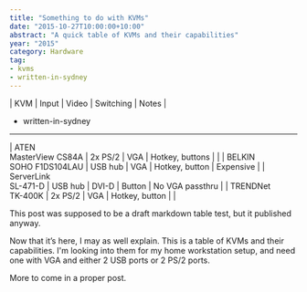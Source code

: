 ```yaml
---
title: "Something to do with KVMs"
date: "2015-10-27T10:00:00+10:00"
abstract: "A quick table of KVMs and their capabilities"
year: "2015"
category: Hardware
tag:
- kvms
- written-in-sydney
---
```

| KVM                         | Input        | Video | Switching        | Notes           |
- written-in-sydney
---
| ATEN<br />MasterView CS84A  | 2x PS/2      | VGA   | Hotkey, buttons  |                 |
| BELKIN<br />SOHO F1DS104LAU | USB hub      | VGA   | Hotkey, button   | Expensive       |
| ServerLink<br />SL-471-D    | USB hub      | DVI-D | Button           | No VGA passthru |
| TRENDNet<br />TK-400K       | 2x PS/2      | VGA   | Hotkey, button   |                 |

This post was supposed to be a draft markdown table test, but it published anyway.

Now that it’s here, I may as well explain. This is a table of KVMs and their capabilities. I'm looking into them for my home workstation setup, and need one with VGA and either 2 USB ports or 2 PS/2 ports.

More to come in a proper post.
